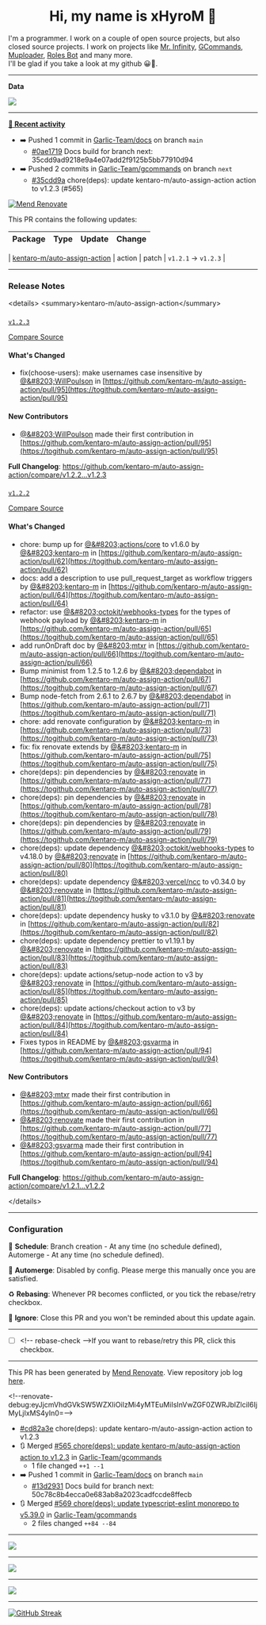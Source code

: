 <p align="center">
    <!-- <img src="https://avatars.githubusercontent.com/u/56601352" width="192" alt="hyro's pfp" /> -->
    <h1 align="center">Hi, my name is xHyroM 👋</h1>
</p>

I'm a programmer. I work on a couple of open source projects, but also closed source projects. I work on projects like [Mr. Infinity](https://discord.com/oauth2/authorize?client_id=720321585625694239&scope=bot%20applications.commands&permissions=8&redirect_uri=https://blobs.gq/imanager&prompt=consent&response_type=code), [GCommands](https://github.com/Garlic-Team/GCommands), [Muploader](https://github.com/xHyroM/Muploader), [Roles Bot](https://github.com/xHyroM/roles-bot) and many more.  
I'll be glad if you take a look at my github 😀👀.

___
**Data**

<img src="https://github.com/xHyroM/xHyroM/blob/master/.cache/base.svg">

___

**[📰 Recent activity](https://github.com/xHyroM)**
* ➡️ Pushed 1 commit in [Garlic-Team/docs](https://github.com/Garlic-Team/docs) on branch `main`
  * [#0ae1719](https://github.com/Garlic-Team/docs/commit/0ae1719) Docs build for branch next: 35cdd9ad9218e9a4e07add2f9125b5bb77910d94
* ➡️ Pushed 2 commits in [Garlic-Team/gcommands](https://github.com/Garlic-Team/gcommands) on branch `next`
  * [#35cdd9a](https://github.com/Garlic-Team/gcommands/commit/35cdd9a) chore(deps): update kentaro-m/auto-assign-action action to v1.2.3 (#565)

[![Mend
Renovate](https://app.renovatebot.com/images/banner.svg)](https://renovatebot.com)

This PR contains the following updates:

| Package | Type | Update | Change |
|---|---|---|---|
|
[kentaro-m/auto-assign-action](https://togithub.com/kentaro-m/auto-assign-action)
| action | patch | `v1.2.1` -&gt; `v1.2.3` |

---

### Release Notes

&lt;details&gt;
&lt;summary&gt;kentaro-m/auto-assign-action&lt;/summary&gt;

###
[`v1.2.3`](https://togithub.com/kentaro-m/auto-assign-action/releases/tag/v1.2.3)

[Compare
Source](https://togithub.com/kentaro-m/auto-assign-action/compare/v1.2.2...v1.2.3)

#### What&#39;s Changed

- fix(choose-users): make usernames case insensitive by
[@&amp;#8203;WillPoulson](https://togithub.com/WillPoulson) in
[https://github.com/kentaro-m/auto-assign-action/pull/95](https://togithub.com/kentaro-m/auto-assign-action/pull/95)

#### New Contributors

- [@&amp;#8203;WillPoulson](https://togithub.com/WillPoulson) made their
first contribution in
[https://github.com/kentaro-m/auto-assign-action/pull/95](https://togithub.com/kentaro-m/auto-assign-action/pull/95)

**Full Changelog**:
https://github.com/kentaro-m/auto-assign-action/compare/v1.2.2...v1.2.3

###
[`v1.2.2`](https://togithub.com/kentaro-m/auto-assign-action/releases/tag/v1.2.2)

[Compare
Source](https://togithub.com/kentaro-m/auto-assign-action/compare/v1.2.1...v1.2.2)

#### What&#39;s Changed

- chore: bump up for
[@&amp;#8203;actions/core](https://togithub.com/actions/core) to v1.6.0 by
[@&amp;#8203;kentaro-m](https://togithub.com/kentaro-m) in
[https://github.com/kentaro-m/auto-assign-action/pull/62](https://togithub.com/kentaro-m/auto-assign-action/pull/62)
- docs: add a description to use pull_request_target as workflow
triggers by [@&amp;#8203;kentaro-m](https://togithub.com/kentaro-m) in
[https://github.com/kentaro-m/auto-assign-action/pull/64](https://togithub.com/kentaro-m/auto-assign-action/pull/64)
- refactor: use
[@&amp;#8203;octokit/webhooks-types](https://togithub.com/octokit/webhooks-types)
for the types of webhook payload by
[@&amp;#8203;kentaro-m](https://togithub.com/kentaro-m) in
[https://github.com/kentaro-m/auto-assign-action/pull/65](https://togithub.com/kentaro-m/auto-assign-action/pull/65)
- add runOnDraft doc by [@&amp;#8203;mtxr](https://togithub.com/mtxr) in
[https://github.com/kentaro-m/auto-assign-action/pull/66](https://togithub.com/kentaro-m/auto-assign-action/pull/66)
- Bump minimist from 1.2.5 to 1.2.6 by
[@&amp;#8203;dependabot](https://togithub.com/dependabot) in
[https://github.com/kentaro-m/auto-assign-action/pull/67](https://togithub.com/kentaro-m/auto-assign-action/pull/67)
- Bump node-fetch from 2.6.1 to 2.6.7 by
[@&amp;#8203;dependabot](https://togithub.com/dependabot) in
[https://github.com/kentaro-m/auto-assign-action/pull/71](https://togithub.com/kentaro-m/auto-assign-action/pull/71)
- chore: add renovate configuration by
[@&amp;#8203;kentaro-m](https://togithub.com/kentaro-m) in
[https://github.com/kentaro-m/auto-assign-action/pull/73](https://togithub.com/kentaro-m/auto-assign-action/pull/73)
- fix: fix renovate extends by
[@&amp;#8203;kentaro-m](https://togithub.com/kentaro-m) in
[https://github.com/kentaro-m/auto-assign-action/pull/75](https://togithub.com/kentaro-m/auto-assign-action/pull/75)
- chore(deps): pin dependencies by
[@&amp;#8203;renovate](https://togithub.com/renovate) in
[https://github.com/kentaro-m/auto-assign-action/pull/77](https://togithub.com/kentaro-m/auto-assign-action/pull/77)
- chore(deps): pin dependencies by
[@&amp;#8203;renovate](https://togithub.com/renovate) in
[https://github.com/kentaro-m/auto-assign-action/pull/78](https://togithub.com/kentaro-m/auto-assign-action/pull/78)
- chore(deps): pin dependencies by
[@&amp;#8203;renovate](https://togithub.com/renovate) in
[https://github.com/kentaro-m/auto-assign-action/pull/79](https://togithub.com/kentaro-m/auto-assign-action/pull/79)
- chore(deps): update dependency
[@&amp;#8203;octokit/webhooks-types](https://togithub.com/octokit/webhooks-types)
to v4.18.0 by [@&amp;#8203;renovate](https://togithub.com/renovate) in
[https://github.com/kentaro-m/auto-assign-action/pull/80](https://togithub.com/kentaro-m/auto-assign-action/pull/80)
- chore(deps): update dependency
[@&amp;#8203;vercel/ncc](https://togithub.com/vercel/ncc) to v0.34.0 by
[@&amp;#8203;renovate](https://togithub.com/renovate) in
[https://github.com/kentaro-m/auto-assign-action/pull/81](https://togithub.com/kentaro-m/auto-assign-action/pull/81)
- chore(deps): update dependency husky to v3.1.0 by
[@&amp;#8203;renovate](https://togithub.com/renovate) in
[https://github.com/kentaro-m/auto-assign-action/pull/82](https://togithub.com/kentaro-m/auto-assign-action/pull/82)
- chore(deps): update dependency prettier to v1.19.1 by
[@&amp;#8203;renovate](https://togithub.com/renovate) in
[https://github.com/kentaro-m/auto-assign-action/pull/83](https://togithub.com/kentaro-m/auto-assign-action/pull/83)
- chore(deps): update actions/setup-node action to v3 by
[@&amp;#8203;renovate](https://togithub.com/renovate) in
[https://github.com/kentaro-m/auto-assign-action/pull/85](https://togithub.com/kentaro-m/auto-assign-action/pull/85)
- chore(deps): update actions/checkout action to v3 by
[@&amp;#8203;renovate](https://togithub.com/renovate) in
[https://github.com/kentaro-m/auto-assign-action/pull/84](https://togithub.com/kentaro-m/auto-assign-action/pull/84)
- Fixes typos in README by
[@&amp;#8203;gsvarma](https://togithub.com/gsvarma) in
[https://github.com/kentaro-m/auto-assign-action/pull/94](https://togithub.com/kentaro-m/auto-assign-action/pull/94)

#### New Contributors

- [@&amp;#8203;mtxr](https://togithub.com/mtxr) made their first
contribution in
[https://github.com/kentaro-m/auto-assign-action/pull/66](https://togithub.com/kentaro-m/auto-assign-action/pull/66)
- [@&amp;#8203;renovate](https://togithub.com/renovate) made their first
contribution in
[https://github.com/kentaro-m/auto-assign-action/pull/77](https://togithub.com/kentaro-m/auto-assign-action/pull/77)
- [@&amp;#8203;gsvarma](https://togithub.com/gsvarma) made their first
contribution in
[https://github.com/kentaro-m/auto-assign-action/pull/94](https://togithub.com/kentaro-m/auto-assign-action/pull/94)

**Full Changelog**:
https://github.com/kentaro-m/auto-assign-action/compare/v1.2.1...v1.2.2

&lt;/details&gt;

---

### Configuration

📅 **Schedule**: Branch creation - At any time (no schedule defined),
Automerge - At any time (no schedule defined).

🚦 **Automerge**: Disabled by config. Please merge this manually once you
are satisfied.

♻ **Rebasing**: Whenever PR becomes conflicted, or you tick the
rebase/retry checkbox.

🔕 **Ignore**: Close this PR and you won&#39;t be reminded about this update
again.

---

- [ ] &lt;!-- rebase-check --&gt;If you want to rebase/retry this PR, click
this checkbox.

---

This PR has been generated by [Mend
Renovate](https://www.mend.io/free-developer-tools/renovate/). View
repository job log
[here](https://app.renovatebot.com/dashboard#github/Garlic-Team/gcommands).

&lt;!--renovate-debug:eyJjcmVhdGVkSW5WZXIiOiIzMi4yMTEuMiIsInVwZGF0ZWRJblZlciI6IjMyLjIxMS4yIn0=--&gt;
  * [#cd82a3e](https://github.com/Garlic-Team/gcommands/commit/cd82a3e) chore(deps): update kentaro-m/auto-assign-action action to v1.2.3
* 🔃 Merged [#565 chore(deps): update kentaro-m/auto-assign-action action to v1.2.3](https://github.com/Garlic-Team/gcommands/pull/565) in [Garlic-Team/gcommands](https://github.com/Garlic-Team/gcommands)
  * 1 file changed `++1 --1`
* ➡️ Pushed 1 commit in [Garlic-Team/docs](https://github.com/Garlic-Team/docs) on branch `main`
  * [#13d2931](https://github.com/Garlic-Team/docs/commit/13d2931) Docs build for branch next: 50c78c8b4ecca0e683ab8a2023cadfccde8ffecb
* 🔃 Merged [#569 chore(deps): update typescript-eslint monorepo to v5.39.0](https://github.com/Garlic-Team/gcommands/pull/569) in [Garlic-Team/gcommands](https://github.com/Garlic-Team/gcommands)
  * 2 files changed `++84 --84`


___

<img src="https://github.com/xHyroM/xHyroM/blob/master/.cache/isocalendar.svg">

___

<img src="https://github.com/xHyroM/xHyroM/blob/master/.cache/languages.svg">

___

<img src="https://github.com/xHyroM/xHyroM/blob/master/.cache/achievements.svg">

___

[![GitHub Streak](https://github-readme-streak-stats.herokuapp.com?user=xHyroM&theme=dark&hide_border=true&date_format=M%20j%5B%2C%20Y%5D)](https://git.io/streak-stats)

